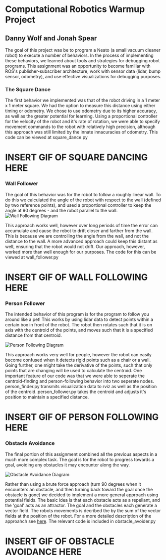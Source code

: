 # Computational Robotics Warmup Project
## Danny Wolf and Jonah Spear

The goal of this project was be to program a Neato (a small vacuum cleaner robot) to execute a number of behaviors. In the process of implementing these behaviors, we learned about tools and strategies for debugging robot programs. This assignment was an opportunity to become familiar with ROS's publisher-subscriber architecture, work with sensor data (lidar, bump sensor, odometry), and use effective visualizations for debugging purposes.

### The Square Dance

The first behavior we implemented was that of the robot driving in a 1 meter x 1 meter square. We had the option to measure this distance using either timing or odometry. We chose to use odometry due to its higher accuracy, as well as the greater potential for learning. Using a proportional controller for the velocity of the robot and it's rate of rotation, we were able to specify movement commands to the robot with relatively high precision, although this approach was still limited by the innate innacuracies of odometry. This code can be viewed at square_dance.py

# INSERT GIF OF SQUARE DANCING HERE

### Wall Follower

The goal of this behavior was for the robot to follow a roughly linear wall. To do this we calculated the angle of the robot with respect to the wall (defined by two reference points), and used a proportional controller to keep the angle at 90 degrees - and the robot parallel to the wall. 
![Wall Following Diagram](https://sites.google.com/site/comprobofall14/_/rsrc/1467135968800/home/projects/project-0/SimpleWallFollowingDiagram.png)

This approach works well, however over long periods of time the error can accumulate and cause the robot to drift closer and farther from the wall. This is because we are controlling the angle from the wall, and not the distance to the wall. A more advanced approach could keep this distant as well, ensuring that the robot would not drift. Our approach, however, worked more than well enough for our purposes. The code for this can be viewed at wall_follower.py

# INSERT GIF OF WALL FOLLOWING HERE

### Person Follower

The intended behavior of this program is for the program to follow you around like a pet! This works by using lidar data to detect points within a certain box in front of the robot. The robot then rotates such that it is on axis with the centroid of the points, and moves such that it is a specified distance from that centroid. 

![Person Following Diagram](https://sites.google.com/site/comprobofall14/_/rsrc/1467135970182/home/projects/project-0/Person%20Following.png)

This approach works very well for people, however the robot can easily become confused when it detects rigid points such as a chair or a wall. Going further, one might take the derivative of the points, such that only points that are changing will be used to calculate the centroid. One important feature of our code was that we were able to seperate the centroid-finding and person-following behavior into two seperate nodes. person_finder.py transmits visualization data to rviz as well as the position of the centroid. person_follower.py takes the centroid and adjusts it's position to maintain a specified distance.

# INSERT GIF OF PERSON FOLLOWING HERE

### Obstacle Avoidance

The final portion of this assignment combined all the previous aspects in a much more complex task. The goal is for the robot to progress towards a goal, avoiding any obstacles it may encounter along the way. 

![Obstacle Avoidance Diagram](https://sites.google.com/site/comprobofall14/_/rsrc/1467135963572/home/projects/project-0/Obstacle%20Avoidance.png) 

Rather than using a brute force approach (turn 90 degrees when it encounters an obstacle, and then turning back toward the goal once the obstacle is gone) we decided to implement a more general approach using potential fields. The basic idea is that each obstacle acts as a repellant, and the 'goal' acts as an attractor. The goal and the obstacles each generate a vector field. The robots movements is decribed the by the sum of the vector fields at the position of the robot. For a more detailed description of the approahch see [here](http://phoenix.goucher.edu/~jillz/cs325_robotics/goodrich_potential_fields.pdf). The relevant code is included in obstacle_avoider.py

# INSERT GIF OF OBSTACLE AVOIDANCE HERE


